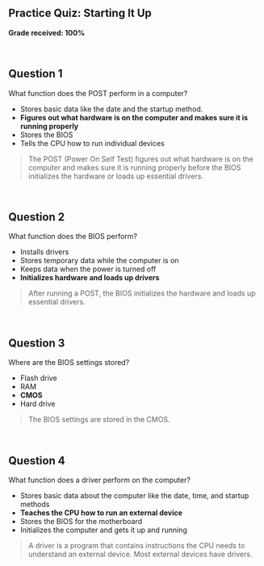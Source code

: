 ## Practice Quiz: Starting It Up

__Grade received: 100%__

<br>

## Question 1

What function does the POST perform in a computer?

* Stores basic data like the date and the startup method. 
* **Figures out what hardware is on the computer and makes sure it is running properly**
* Stores the BIOS
* Tells the CPU how to run individual devices

> The POST (Power On Self Test) figures out what hardware is on the computer and makes sure it is running properly before the BIOS initializes the hardware or loads up essential drivers.

<br>

## Question 2

What function does the BIOS perform? 


* Installs drivers
* Stores temporary data while the computer is on
* Keeps data when the power is turned off
* **Initializes hardware and loads up drivers**

> After running a POST, the BIOS initializes the hardware and loads up essential drivers.

<br>

## Question 3

Where are the BIOS settings stored?

* Flash drive
* RAM 
* **CMOS**
* Hard drive

> The BIOS settings are stored in the CMOS.

<br>

## Question 4

What function does a driver perform on the computer? 


* Stores basic data about the computer like the date, time, and startup methods 
* **Teaches the CPU how to run an external device** 
* Stores the BIOS for the motherboard
* Initializes the computer and gets it up and running

> A driver is a program that contains instructions the CPU needs to understand an external device. Most external devices have drivers. 
